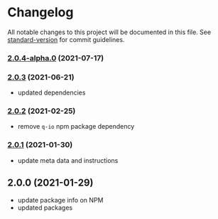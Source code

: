 # Changelog

All notable changes to this project will be documented in this file. See [standard-version](https://github.com/conventional-changelog/standard-version) for commit guidelines.

### [2.0.4-alpha.0](https://github.com/MobileFirstLLC/cws-publish/compare/v2.0.3...v2.0.4-alpha.0) (2021-07-17)

### [2.0.3](https://github.com/MobileFirstLLC/cws-publish/compare/v2.0.2...v2.0.3) (2021-06-21)

- updated dependencies

### [2.0.2](https://github.com/MobileFirstLLC/cws-publish/compare/v2.0.2-alpha.0...v2.0.2) (2021-02-25)

- remove `q-io` npm package dependency 

### [2.0.1](https://github.com/MobileFirstLLC/cws-publish/compare/v2.0.0...v2.0.1) (2021-01-30)

- update meta data and instructions

## 2.0.0 (2021-01-29)

- update package info on NPM
- updated packages
